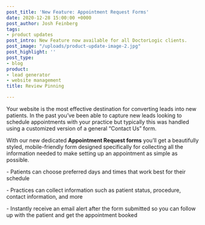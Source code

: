 ```yaml
---
post_title: 'New Feature: Appointment Request Forms'
date: 2020-12-28 15:00:00 +0000
post_author: Josh Feinberg
tags:
- product updates
post_intro: New Feature now available for all DoctorLogic clients.
post_image: "/uploads/product-update-image-2.jpg"
post_highlight: ''
post_type:
- blog
product:
- lead generator
- website management
title: Review Pinning

---
```

Your website is the most effective destination for converting leads into new patients. In the past you’ve been able to capture new leads looking to schedule appointments with your practice but typically this was handled using a customized version of a general “Contact Us” form.  
  
With our new dedicated **Appointment Request forms** you’ll get a beautifully styled, mobile-friendly form designed specifically for collecting all the information needed to make setting up an appointment as simple as possible.  
  
\- Patients can choose preferred days and times that work best for their schedule  
  
\- Practices can collect information such as patient status, procedure, contact information, and more  
  
\- Instantly receive an email alert after the form submitted so you can follow up with the patient and get the appointment booked
